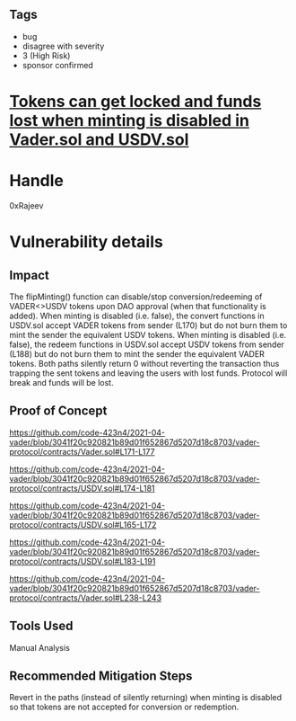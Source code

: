 ## Tags

- bug
- disagree with severity
- 3 (High Risk)
- sponsor confirmed

# [Tokens can get locked and funds lost when minting is disabled in Vader.sol and USDV.sol](https://github.com/code-423n4/2021-04-vader-findings/issues/238) 

# Handle

0xRajeev


# Vulnerability details

## Impact

The flipMinting() function can disable/stop conversion/redeeming of VADER<>USDV tokens upon DAO approval (when that functionality is added). When minting is disabled (i.e. false), the convert functions in USDV.sol accept VADER tokens from sender (L170) but do not burn them to mint the sender the equivalent USDV tokens. When minting is disabled (i.e. false), the redeem functions in USDV.sol accept USDV tokens from sender (L188) but do not burn them to mint the sender the equivalent VADER tokens. Both paths silently return 0 without reverting the transaction thus trapping the sent tokens and leaving the users with lost funds. Protocol will break and funds will be lost.

## Proof of Concept

https://github.com/code-423n4/2021-04-vader/blob/3041f20c920821b89d01f652867d5207d18c8703/vader-protocol/contracts/Vader.sol#L171-L177

https://github.com/code-423n4/2021-04-vader/blob/3041f20c920821b89d01f652867d5207d18c8703/vader-protocol/contracts/USDV.sol#L174-L181

https://github.com/code-423n4/2021-04-vader/blob/3041f20c920821b89d01f652867d5207d18c8703/vader-protocol/contracts/USDV.sol#L165-L172

https://github.com/code-423n4/2021-04-vader/blob/3041f20c920821b89d01f652867d5207d18c8703/vader-protocol/contracts/USDV.sol#L183-L191

https://github.com/code-423n4/2021-04-vader/blob/3041f20c920821b89d01f652867d5207d18c8703/vader-protocol/contracts/Vader.sol#L238-L243


## Tools Used

Manual Analysis

## Recommended Mitigation Steps

Revert in the paths (instead of silently returning) when minting is disabled so that tokens are not accepted for conversion or redemption.

